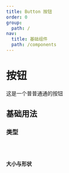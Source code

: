 ```yaml
---
title: Button 按钮
order: 0
group:
  path: /
nav:
  title: 基础组件
  path: /components
---
```


# 按钮

这是一个普普通通的按钮

## 基础用法

### 类型

<code src="./demo/base.tsx">

### 大小与形状

<code src="./demo/size.tsx">


<API src="./index.tsx"></API>
